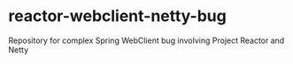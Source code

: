# reactor-webclient-netty-bug
Repository for complex Spring WebClient bug involving Project Reactor and Netty
